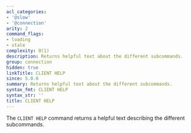 ```yaml
---
acl_categories:
- '@slow'
- '@connection'
arity: 2
command_flags:
- loading
- stale
complexity: O(1)
description: Returns helpful text about the different subcommands.
group: connection
hidden: true
linkTitle: CLIENT HELP
since: 5.0.0
summary: Returns helpful text about the different subcommands.
syntax_fmt: CLIENT HELP
syntax_str: ''
title: CLIENT HELP
---
```

The `CLIENT HELP` command returns a helpful text describing the different subcommands.
